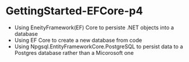 # GettingStarted-EFCore-p4
 - Using EneityFramework(EF) Core to persiste .NET objects into a database
 - Using EF Core to create a new database from code
 - Using Npgsql.EntityFrameworkCore.PostgreSQL to persist data to a Postgres database rather than a Micorosoft one
